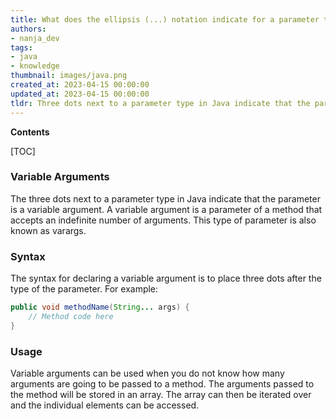 ```yaml
---
title: What does the ellipsis (...) notation indicate for a parameter type in java?
authors:
- nanja_dev
tags:
- java
- knowledge
thumbnail: images/java.png
created_at: 2023-04-15 00:00:00
updated_at: 2023-04-15 00:00:00
tldr: Three dots next to a parameter type in Java indicate that the parameter is a variable length argument.
---
```


**Contents**

[TOC]

### Variable Arguments
The three dots next to a parameter type in Java indicate that the parameter is a variable argument. A variable argument is a parameter of a method that accepts an indefinite number of arguments. This type of parameter is also known as varargs.

### Syntax
The syntax for declaring a variable argument is to place three dots after the type of the parameter. For example:

```java
public void methodName(String... args) {
    // Method code here
}
```

### Usage
Variable arguments can be used when you do not know how many arguments are going to be passed to a method. The arguments passed to the method will be stored in an array. The array can then be iterated over and the individual elements can be accessed.
